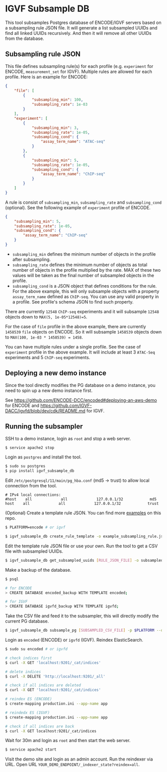 # IGVF Subsample DB

This tool subsamples Postgres database of ENCODE/IGVF servers based on a subsampling rule JSON file. It will generate a list subsampled UUIDs and find all linked UUIDs recursively. And then it will remove all other UUIDs from the database.


## Subsampling rule JSON

This file defines subsampling rule(s) for each profile (e.g. `experiment` for ENCODE, `measurement_set` for IGVF). Multiple rules are allowed for each profile. Here is an example for ENCODE:
```json
{
    "file": [
        {
            "subsampling_min": 100,
            "subsampling_rate": 1e-03
        }
    ],
    "experiment": [
        {
            "subsampling_min": 3,
            "subsampling_rate": 1e-05,
            "subsampling_cond": {
                "assay_term_name": "ATAC-seq"
            }
        },
        {
            "subsampling_min": 5,
            "subsampling_rate": 1e-05,
            "subsampling_cond": {
                "assay_term_name": "ChIP-seq"
            }
        }
	]
}
```

A rule is consist of `subsampling_min`, `subsampling_rate` and `subsampling_cond` (optional). See the following example of `experiment` profile of ENCODE.
```json
{
    "subsampling_min": 5,
    "subsampling_rate": 1e-05,
    "subsampling_cond": {
        "assay_term_name": "ChIP-seq"
    }
}
```

* `subsampling_min` defines the minimum number of objects in the profile after subsampling.
* `subsampling_rate` defines the minimum number of objects as total number of objects in the profile multiplied by the rate. MAX of these two values will be taken as the final number of subsampled objects in the profile.
* `subsampling_cond` is a JSON object that defines conditions for the rule. For the above example, this will only subsample objects with a property `assay_term_name` defined as `ChIP-seq`. You can use any valid property in a profile. See profile's schema JSON to find such property.

There are currently `12548` `ChIP-seq` experiments and it will subsample `12548` objects down to `MAX(5, 1e-05*12548)=5`.

For the case of `file` profile in the above example, there are currently `1458539` `file` objects on ENCODE. So it will subsample `1458539` objects down to `MAX(100, 1e-03 * 1458539) = 1458`.

You can have multiple rules under a single profile. See the case of `experiment` profile in the above example. It will include at least 3 `ATAC-Seq` experiments and 5 `ChIP-seq` experiments.


## Deploying a new demo instance

Since the tool directly modifies the PG database on a demo instance, you need to spin up a new demo instance first.

See https://github.com/ENCODE-DCC/encoded#deploying-an-aws-demo for ENCODE and https://github.com/IGVF-DACC/igvfd/blob/dev/cdk/README.md for IGVF.


## Running the subsampler

SSH to a demo instance, login as `root` and stop a web server.
```bash
$ service apache2 stop
```

Login as `postgres` and install the tool.
```bash
$ sudo su postgres
$ pip install igvf_subsample_db
```

Edit `/etc/postgresql/11/main/pg_hba.conf` (md5 -> trust) to allow local connection from the tool.
```
# IPv4 local connections:
#host    all             all             127.0.0.1/32            md5
host    all             all             127.0.0.1/32            trust
```

(Optional) Create a template rule JSON. You can find more [examples](/examples) on this repo.
```bash
$ PLATFORM=encode # or igvf

$ igvf_subsample_db create_rule_template -o example_subsampling_rule.json -p $PLATFORM
```

Edit the template rule JSON file or use your own. Run the tool to get a CSV file with subsampled UUIDs.
```bash
$ igvf_subsample_db get_subsampled_uuids [RULE_JSON_FILE] -o subsampled.csv -p $PLATFORM --debug
```

Make a backup of the database.
```bash
$ psql

# for ENCODE
> CREATE DATABASE encoded_backup WITH TEMPLATE encoded;

# for IGVF
> CREATE DATABASE igvfd_backup WITH TEMPLATE igvfd;
```

Take the CSV file and feed it to the subsampler, this will directly modify the current PG database.
```bash
$ igvf_subsample_db subsample_pg [SUBSAMPLED_CSV_FILE] -p $PLATFORM --debug
```

Login as `encoded` (ENCODE) or `igvfd` (IGVF). Reindex ElasticSearch.
```bash
$ sudo su encoded # or igvfd

# check indices first
$ curl -X GET 'localhost:9201/_cat/indices'

# delete indices
$ curl -X DELETE 'http://localhost:9201/_all'

# check if all indices are deleted
$ curl -X GET 'localhost:9201/_cat/indices'

# reindex ES (ENCODE)
$ create-mapping production.ini --app-name app

# reindedx ES (IGVF)
$ create-mapping production.ini --app-name app

# check if all indices are back
$ curl -X GET localhost:9201/_cat/indices
```

Wait for 30m and login as `root` and then start the web server.
```bash
$ service apache2 start
```

Visit the demo site and login as an admin account. Run the reindexer via URL. Open URL `YOUR_DEMO_ENDPOINT/_indexer_state?reindex=all`.
